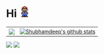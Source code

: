 # Hi <img src="/Assets/Mario_Hello_Big.gif" width="30px">


<table>
<td>
<a href="https://github.com/TheDudeThatCode">
  <img align="center" src="https://github-readme-stats.vercel.app/api/top-langs/?username=caiojj&theme=dark&hide_langs_below=1" />
</td>

<td>
<a href="https://github.com/TheDudeThatCode">
 <img align="center" src="https://github-readme-stats.vercel.app/api?username=caiojj&show_icons=true&theme=dark&line_height=27" alt="Shubhamdeep's github stats"/>
</a>
</td>
</table>

[<img src="https://img.shields.io/badge/medium-%2312100E.svg?&style=for-the-badge&logo=medium&logoColor=white" />](https://medium.com/@caiojj)  [<img src="https://img.shields.io/badge/linkedin-%230077B5.svg?&style=for-the-badge&logo=linkedin&logoColor=white" />](https://www.linkedin.com/in/caio-leal-974aa8127/) 